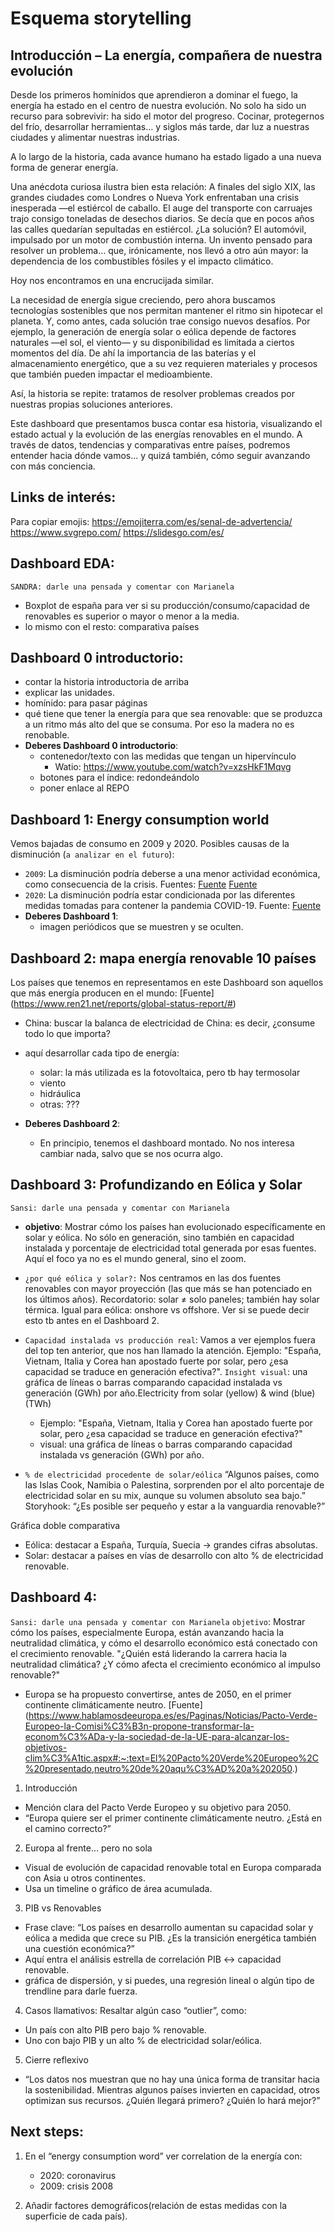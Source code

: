 # Esquema storytelling

## Introducción – La energía, compañera de nuestra evolución

Desde los primeros homínidos que aprendieron a dominar el fuego, la energía ha estado en el centro de nuestra evolución. No solo ha sido un recurso para sobrevivir: ha sido el motor del progreso. Cocinar, protegernos del frío, desarrollar herramientas… y siglos más tarde, dar luz a nuestras ciudades y alimentar nuestras industrias.

A lo largo de la historia, cada avance humano ha estado ligado a una nueva forma de generar energía.

Una anécdota curiosa ilustra bien esta relación:
A finales del siglo XIX, las grandes ciudades como Londres o Nueva York enfrentaban una crisis inesperada —el estiércol de caballo. El auge del transporte con carruajes trajo consigo toneladas de desechos diarios. Se decía que en pocos años las calles quedarían sepultadas en estiércol. ¿La solución? El automóvil, impulsado por un motor de combustión interna. Un invento pensado para resolver un problema… que, irónicamente, nos llevó a otro aún mayor: la dependencia de los combustibles fósiles y el impacto climático.

Hoy nos encontramos en una encrucijada similar.

La necesidad de energía sigue creciendo, pero ahora buscamos tecnologías sostenibles que nos permitan mantener el ritmo sin hipotecar el planeta. Y, como antes, cada solución trae consigo nuevos desafíos.
Por ejemplo, la generación de energía solar o eólica depende de factores naturales —el sol, el viento— y su disponibilidad es limitada a ciertos momentos del día. De ahí la importancia de las baterías y el almacenamiento energético, que a su vez requieren materiales y procesos que también pueden impactar el medioambiente.

Así, la historia se repite: tratamos de resolver problemas creados por nuestras propias soluciones anteriores.

Este dashboard que presentamos busca contar esa historia, visualizando el estado actual y la evolución de las energías renovables en el mundo. A través de datos, tendencias y comparativas entre países, podremos entender hacia dónde vamos… y quizá también, cómo seguir avanzando con más conciencia.

## Links de interés:
Para copiar emojis: https://emojiterra.com/es/senal-de-advertencia/ 
https://www.svgrepo.com/
https://slidesgo.com/es/

## Dashboard EDA:
`SANDRA: darle una pensada y comentar con Marianela`

- Boxplot de españa para ver si su producción/consumo/capacidad de renovables es superior o mayor o menor a la media.
- lo mismo con el resto: comparativa países

## Dashboard 0 introductorio:
- contar la historia introductoria de arriba
- explicar las unidades. 
- homínido: para pasar páginas
- qué tiene que tener la energía para que sea renovable: que se produzca a un ritmo más alto del que se consuma. Por eso la madera no es renobable.
- **Deberes Dashboard 0 introductorio**:
    - contenedor/texto con las medidas que tengan un hipervínculo
        - Watio: https://www.youtube.com/watch?v=xzsHkF1Mqvg
    - botones para el índice: redondeándolo
    - poner enlace al REPO




## Dashboard 1: Energy consumption world
Vemos bajadas de consumo en 2009 y 2020. Posibles causas de la disminución (`a analizar en el futuro`):
- `2009`:  La disminución podría deberse a una menor actividad económica, como consecuencia de la crisis. Fuentes:
[Fuente](https://elpais.com/economia/2009/12/30/actualidad/1262161977_850215.html#:~:text=El%20consumo%20de%20energ%C3%ADa%20el%C3%A9ctrica,publicado%20por%20la%20patronal%20Unesa.)
[Fuente](https://www.miteco.gob.es/content/dam/miteco/es/energia/files-1/balances/Balances/LibrosEnergia/Energia_2009.pdf)
- `2020`: La disminución podría estar condicionada por las diferentes medidas tomadas para contener la pandemia COVID-19. Fuente:
[Fuente](https://www.ree.es/sites/default/files/publication/2022/05/downloadable/inf_sis_elec_ree_2020_0.pdf)
- **Deberes Dashboard 1**:
    - imagen periódicos que se muestren y se oculten.



## Dashboard 2: mapa energía renovable 10 países
Los países que tenemos en representamos en este Dashboard son aquellos que más energía producen en el mundo: 
[Fuente] (https://www.ren21.net/reports/global-status-report/#)
- China: buscar la balanca de electricidad de China: es decir, ¿consume todo lo que importa?

- aquí desarrollar cada tipo de energía: 
    - solar: la más utilizada es la fotovoltaica, pero tb hay termosolar
    - viento
    - hidráulica
    - otras: ???
- **Deberes Dashboard 2**:
    - En principio, tenemos el dashboard montado. No nos interesa cambiar nada, salvo que se nos ocurra algo.



## Dashboard 3: Profundizando en Eólica y Solar

`Sansi: darle una pensada y comentar con Marianela`
- **objetivo**: Mostrar cómo los países han evolucionado específicamente en solar y eólica. No sólo en generación, sino también en capacidad instalada y porcentaje de electricidad total generada por esas fuentes. Aquí el foco ya no es el mundo general, sino el zoom. 

- `¿por qué eólica y solar?:` Nos centramos en las dos fuentes renovables con mayor proyección (las que más se han potenciado en los últimos años). Recordatorio: solar ≠ solo paneles; también hay solar térmica. Igual para eólica: onshore vs offshore. Ver si se puede decir esto tb antes en el Dashboard 2.

- `Capacidad instalada vs producción real`: Vamos a ver ejemplos fuera del top ten anterior, que nos han llamado la atención.
Ejemplo: "España, Vietnam, Italia y Corea han apostado fuerte por solar, pero ¿esa capacidad se traduce en generación efectiva?". `Insight visual`: una gráfica de líneas o barras comparando capacidad instalada vs generación (GWh) por año.Electricity from solar (yellow) & wind (blue) (TWh)
    - Ejemplo: "España, Vietnam, Italia y Corea han apostado fuerte por solar, pero ¿esa capacidad se traduce en generación efectiva?"
    -  visual: una gráfica de líneas o barras comparando capacidad instalada vs generación (GWh) por año.

- `% de electricidad procedente de solar/eólica`
“Algunos países, como las Islas Cook, Namibia o Palestina, sorprenden por el alto porcentaje de electricidad solar en su mix, aunque su volumen absoluto sea bajo.”
Storyhook: “¿Es posible ser pequeño y estar a la vanguardia renovable?”

Gráfica doble comparativa

- Eólica: destacar a España, Turquía, Suecia → grandes cifras absolutas.
- Solar: destacar a países en vías de desarrollo con alto % de electricidad renovable.


## Dashboard 4: 
`Sansi: darle una pensada y comentar con Marianela`
`objetivo`: 
Mostrar cómo los países, especialmente Europa, están avanzando hacia la neutralidad climática, y cómo el desarrollo económico está conectado con el crecimiento renovable.
"¿Quién está liderando la carrera hacia la neutralidad climática? ¿Y cómo afecta el crecimiento económico al impulso renovable?"


- Europa se ha propuesto convertirse, antes de 2050, en el primer continente climáticamente neutro.
[Fuente] (https://www.hablamosdeeuropa.es/es/Paginas/Noticias/Pacto-Verde-Europeo-la-Comisi%C3%B3n-propone-transformar-la-econom%C3%ADa-y-la-sociedad-de-la-UE-para-alcanzar-los-objetivos-clim%C3%A1tic.aspx#:~:text=El%20Pacto%20Verde%20Europeo%2C%20presentado,neutro%20de%20aqu%C3%AD%20a%202050.)


1. Introducción
- Mención clara del Pacto Verde Europeo y su objetivo para 2050.
- “Europa quiere ser el primer continente climáticamente neutro. ¿Está en el camino correcto?”

2. Europa al frente… pero no sola
- Visual de evolución de capacidad renovable total en Europa comparada con Asia u otros continentes.
- Usa un timeline o gráfico de área acumulada.

3. PIB vs Renovables
- Frase clave: “Los países en desarrollo aumentan su capacidad solar y eólica a medida que crece su PIB. ¿Es la transición energética también una cuestión económica?”
- Aquí entra el análisis estrella de correlación PIB ↔ capacidad renovable.
- gráfica de dispersión, y si puedes, una regresión lineal o algún tipo de trendline para darle fuerza.

4. Casos llamativos: Resaltar algún caso “outlier”, como:

- Un país con alto PIB pero bajo % renovable.
- Uno con bajo PIB y un alto % de electricidad solar/eólica.

5. Cierre reflexivo
- “Los datos nos muestran que no hay una única forma de transitar hacia la sostenibilidad. Mientras algunos países invierten en capacidad, otros optimizan sus recursos. ¿Quién llegará primero? ¿Quién lo hará mejor?”




## Next steps:
1. En el “energy consumption word” ver correlation de la energía con:
    - 2020: coronavirus
    - 2009: crisis 2008

2. Añadir factores demográficos(relación de estas medidas con la superficie de cada país).
